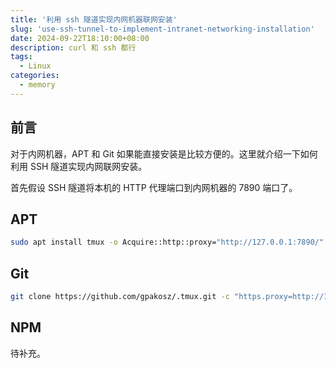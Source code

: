 ```yaml
---
title: '利用 ssh 隧道实现内网机器联网安装'
slug: 'use-ssh-tunnel-to-implement-intranet-networking-installation'
date: 2024-09-22T18:10:00+08:00
description: curl 和 ssh 都行
tags:
  - Linux
categories:
  - memory
---
```


## 前言
对于内网机器，APT 和 Git 如果能直接安装是比较方便的。这里就介绍一下如何利用 SSH 隧道实现内网联网安装。

首先假设 SSH 隧道将本机的 HTTP 代理端口到内网机器的 7890 端口了。

## APT
```bash
sudo apt install tmux -o Acquire::http::proxy="http://127.0.0.1:7890/" 
```

## Git
```bash
git clone https://github.com/gpakosz/.tmux.git -c "https.proxy=http://127.0.0.1:7890" -c "http.proxy=http://127.0.0.1:7890" 
```

## NPM

待补充。
